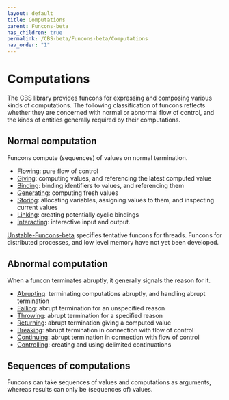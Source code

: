 ```yaml
---
layout: default
title: Computations
parent: Funcons-beta
has_children: true
permalink: /CBS-beta/Funcons-beta/Computations
nav_order: "1"
---
```


Computations
============

The CBS library provides funcons for expressing and composing various kinds of
computations. The following classification of funcons reflects whether they
are concerned with normal or abnormal flow of control, and the kinds of
entities generally required by their computations.

Normal computation
------------------

Funcons compute (sequences) of values on normal termination.

- [Flowing]\: pure flow of control
- [Giving]\: computing values, and referencing the latest computed value
- [Binding]\: binding identifiers to values, and referencing them
- [Generating]\: computing fresh values
- [Storing]\: allocating variables, assigning values to them,
    and inspecting current values
- [Linking]\: creating potentially cyclic bindings
- [Interacting]\: interactive input and output.

[Unstable-Funcons-beta] specifies tentative funcons for threads.
Funcons for distributed processes, and low level memory have not yet
been developed.

Abnormal computation
--------------------

When a funcon terminates abruptly, it generally signals the reason for it.

- [Abrupting]\: terminating computations abruptly, and handling abrupt termination
- [Failing]\: abrupt termination for an unspecified reason
- [Throwing]\: abrupt termination for a specified reason
- [Returning]\: abrupt termination giving a computed value
- [Breaking]\: abrupt termination in connection with flow of control
- [Continuing]\: abrupt termination in connection with flow of control
- [Controlling]\: creating and using delimited continuations

Sequences of computations
-------------------------

Funcons can take sequences of values and computations as arguments,
whereas results can only be (sequences of) values.


[flowing]:     /CBS-beta/Funcons-beta/Computations/Normal/Flowing
[giving]:      /CBS-beta/Funcons-beta/Computations/Normal/Giving
[binding]:     /CBS-beta/Funcons-beta/Computations/Normal/Binding
[generating]:  /CBS-beta/Funcons-beta/Computations/Normal/Generating
[storing]:     /CBS-beta/Funcons-beta/Computations/Normal/Storing
[linking]:     /CBS-beta/Funcons-beta/Computations/Normal/Linking
[interacting]: /CBS-beta/Funcons-beta/Computations/Normal/Interacting

[abrupting]:   /CBS-beta/Funcons-beta/Computations/Abnormal/Abrupting
[failing]:     /CBS-beta/Funcons-beta/Computations/Abnormal/Failing
[throwing]:    /CBS-beta/Funcons-beta/Computations/Abnormal/Throwing
[returning]:   /CBS-beta/Funcons-beta/Computations/Abnormal/Returning
[breaking]:    /CBS-beta/Funcons-beta/Computations/Abnormal/Breaking
[continuing]:  /CBS-beta/Funcons-beta/Computations/Abnormal/Continuing
[controlling]: /CBS-beta/Funcons-beta/Computations/Abnormal/Controlling

[Unstable-Funcons-beta]: /CBS-beta/docs/Unstable-Funcons-beta
